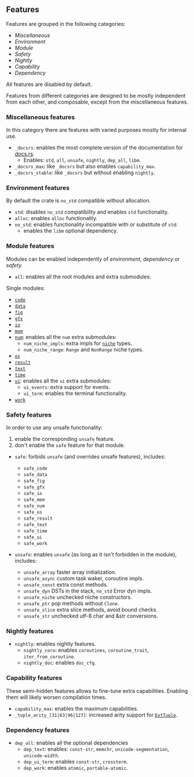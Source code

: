 ## Features

Features are grouped in the following categories:
- *Miscellaneous*
- *Environment*
- *Module*
- *Safety*
- *Nightly*
- *Capability*
- *Dependency*

All features are disabled by default.

Features from different categories are designed to be mostly independent from
each other, and composable, except from the miscellaneous features.

### Miscellaneous features

In this category there are features with varied purposes mostly for internal use.

- `_docsrs`: enables the most complete version of the documentation for [docs.rs](https://docs.rs).
  - Enables: `std`, `all`, `unsafe`, `nightly`, `dep_all`, `libm`.
- `_docsrs_max`: like `_docsrs` but also enables `capability_max`.
- `_docsrs_stable`: like `_docsrs` but without enabling `nightly`.


### Environment features

By default the crate is `no_std` compatible without allocation.

- `std`: disables `no_std` compatibility and enables `std` functionality.
- `alloc`: enables `alloc` functionality.
- `no_std`: enables functionality incompatible with or substitute of `std`:
  - enables the `libm` optional dependency.


### Module features

Modules can be enabled independently of *environment*, *dependency* or *safety*.

- `all`: enables all the root modules and extra submodules:

Single modules:
- [`code`]
- [`data`]
- [`fig`]
- [`gfx`]
- [`io`]
- [`mem`]
- [`num`]: enables all the `num` extra submodules:
    - `num_niche_impls`: extra impls for [`niche`] types.
    - `num_niche_range`: `Range` and `NonRange` niche types.
- [`os`]
- [`result`]
- [`text`]
- [`time`]
- [`ui`]: enables all the `ui` extra submodules:
    - `ui_events`: extra support for events.
    - `ui_term`: enables the terminal functionality.
- [`work`]

[`code`]: crate::code
[`data`]: crate::data
[`fig`]: crate::fig
[`gfx`]: crate::gfx
[`io`]: crate::io
[`mem`]: crate::mem
[`num`]: crate::num
[`niche`]: crate::num::niche
[`os`]: crate::os
[`result`]: crate::result
[`text`]: crate::text
[`time`]: crate::time
[`ui`]: crate::ui
[`ui_term`]: crate::ui_term
[`work`]: crate::work


### Safety features

In order to use any unsafe functionality:
1. enable the corresponding `unsafe` feature.
2. don't enable the `safe` feature for that module.

- `safe`: forbids `unsafe` (and overrides unsafe features), includes:
  - `safe_code`
  - `safe_data`
  - `safe_fig`
  - `safe_gfx`
  - `safe_io`
  - `safe_mem`
  - `safe_num`
  - `safe_os`
  - `safe_result`
  - `safe_text`
  - `safe_time`
  - `safe_ui`
  - `safe_work`

- `unsafe`: enables `unsafe` (as long as it isn't forbidden in the module), includes:
	- `unsafe_array` faster array initialization.
	- `unsafe_async` custom task waker, coroutine impls.
	- `unsafe_const` extra const methods.
	- `unsafe_dyn` DSTs in the stack, `no_std` Error dyn impls.
	- `unsafe_niche` unchecked niche constructors.
	- `unsafe_ptr` pop methods without `Clone`.
	- `unsafe_slice` extra slice methods, avoid bound checks.
	- `unsafe_str` unchecked utf-8 char and &str conversions.


### Nightly features

- `nightly`: enables nightly features.
  - `nightly_coro`: enables `coroutines`, `coroutine_trait`, `iter_from_coroutine`.
  - `nightly_doc`: enables `doc_cfg`.


### Capability features

These semi-hidden features allows to fine-tune extra capabilities.
Enabling them will likely worsen compilation times.

- `capability_max`: enables the maximum capabilities.
- `_tuple_arity_[31|63|96|127]`: increased arity support for [`ExtTuple`].

[`ExtTuple`]: crate::data::collections::ExtTuple


### Dependency features

- `dep_all`: enables all the optional dependencies
  - `dep_text`: enables: `const-str`, `memchr`, `unicode-segmentation`, `unicode-width`.
  - `dep_ui_term`: enables `const-str`, `crossterm`.
  - `dep_work`: enables `atomic`, `portable-atomic`.
